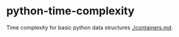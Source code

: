 # python-time-complexity

Time complexity for basic python data structures [./containers.md](https://github.com/RmDr/python-time-complexity/blob/master/containers.md).
